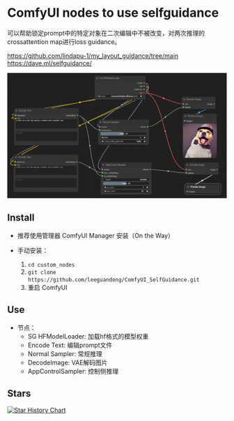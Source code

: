 # ComfyUI nodes to use selfguidance

可以帮助锁定prompt中的特定对象在二次编辑中不被改变，对两次推理的crossattention map进行loss guidance。

https://github.com/lindapu-1/my_layout_guidance/tree/main
https://dave.ml/selfguidance/


![image](preview.png)

## Install

- 推荐使用管理器 ComfyUI Manager 安装（On the Way）

- 手动安装：
    1. `cd custom_nodes`
    2. `git clone https://github.com/leeguandong/ComfyUI_SelfGuidance.git`
    3. 重启 ComfyUI


## Use

- 节点：
  - SG HFModelLoader: 加载hf格式的模型权重
  - Encode Text: 编辑prompt文件
  - Normal Sampler: 常规推理
  - DecodeImage: VAE解码图片
  - AppControlSampler: 控制侧推理


## Stars 

[![Star History Chart](https://api.star-history.com/svg?repos=leeguandong/ComfyUI_SelfGuidance&type=Date)](https://star-history.com/#leeguandong/ComfyUI_SelfGuidance&Date)





